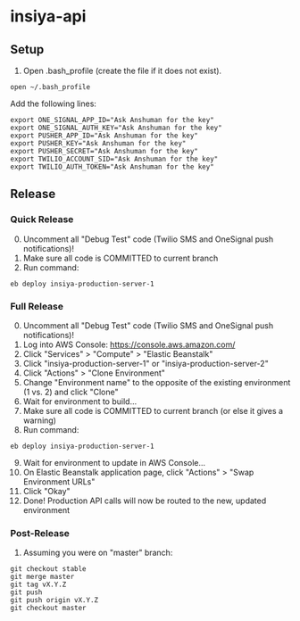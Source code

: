 # insiya-api

## Setup
1. Open .bash_profile (create the file if it does not exist).
````
open ~/.bash_profile
````
Add the following lines:
````
export ONE_SIGNAL_APP_ID="Ask Anshuman for the key"
export ONE_SIGNAL_AUTH_KEY="Ask Anshuman for the key"
export PUSHER_APP_ID="Ask Anshuman for the key"
export PUSHER_KEY="Ask Anshuman for the key"
export PUSHER_SECRET="Ask Anshuman for the key"
export TWILIO_ACCOUNT_SID="Ask Anshuman for the key"
export TWILIO_AUTH_TOKEN="Ask Anshuman for the key"
````

## Release
### Quick Release
0. Uncomment all "Debug Test" code (Twilio SMS and OneSignal push notifications)!
1. Make sure all code is COMMITTED to current branch
1. Run command:
````
eb deploy insiya-production-server-1
````

### Full Release
0. Uncomment all "Debug Test" code (Twilio SMS and OneSignal push notifications)!
1. Log into AWS Console: https://console.aws.amazon.com/
2. Click "Services" > "Compute" > "Elastic Beanstalk"
3. Click "insiya-production-server-1" or "insiya-production-server-2"
4. Click "Actions" > "Clone Environment"
5. Change "Environment name" to the opposite of the existing environment (1 vs. 2) and click "Clone"
6. Wait for environment to build...
7. Make sure all code is COMMITTED to current branch (or else it gives a warning)
8. Run command:
````
eb deploy insiya-production-server-1
````
9. Wait for environment to update in AWS Console...
10. On Elastic Beanstalk application page, click "Actions" > "Swap Environment URLs"
11. Click "Okay"
12. Done! Production API calls will now be routed to the new, updated environment


### Post-Release
1. Assuming you were on "master" branch:
````
git checkout stable
git merge master
git tag vX.Y.Z
git push
git push origin vX.Y.Z
git checkout master
````
